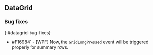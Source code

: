 ## DataGrid

### Bug fixes
{:#datagrid-bug-fixes}

* \#F169841 - [WPF] Now, the `GridLongPressed` event will be triggered properly for summary rows.